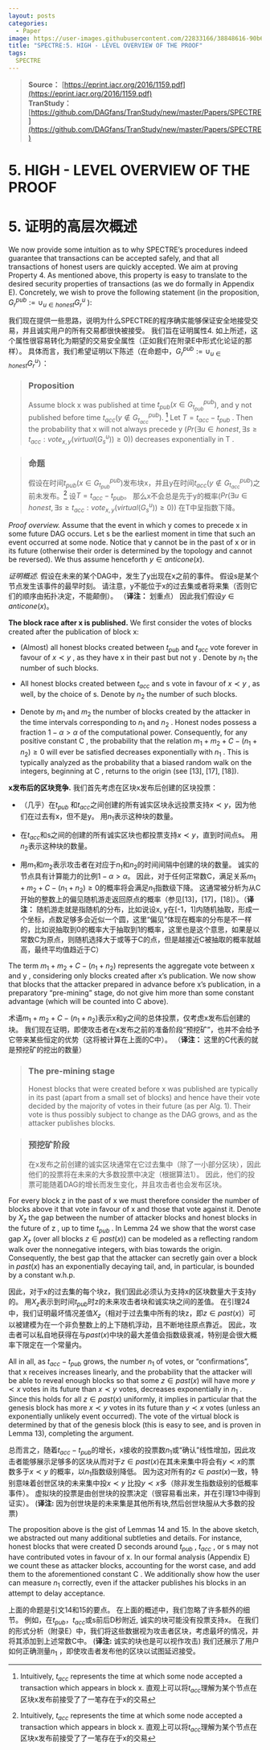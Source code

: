 ```yaml
---
layout: posts
categories:
  - Paper
image: https://user-images.githubusercontent.com/22833166/38848616-90b68176-423a-11e8-87e1-0287b5ed15e6.png
title: "SPECTRE:5. HIGH - LEVEL OVERVIEW OF THE PROOF"
tags:
  SPECTRE
---
```

> **Source：** [https://eprint.iacr.org/2016/1159.pdf](https://eprint.iacr.org/2016/1159.pdf)  
> **TranStudy：** [https://github.com/DAGfans/TranStudy/new/master/Papers/SPECTRE](https://github.com/DAGfans/TranStudy/new/master/Papers/SPECTRE)

# 5. HIGH - LEVEL OVERVIEW OF THE PROOF
# 5. 证明的高层次概述


We now provide some intuition as to why SPECTRE’s procedures indeed guarantee that transactions can be accepted safely, and that all transactions of honest users are quickly accepted. 
We aim at proving Property 4. 
As mentioned above, this property is easy to translate to the desired security properties of transactions (as we do formally in Appendix E). 
Concretely, we wish to prove the following statement (in the proposition, $G_r^{pub} := ∪_{u∈honest} G_r^u$ ):

我们现在提供一些思路，说明为什么SPECTRE的程序确实能够保证安全地接受交易，并且诚实用户的所有交易都很快被接受。 
我们旨在证明属性4.
如上所述，这个属性很容易转化为期望的交易安全属性（正如我们在附录E中形式化论证的那样）。 
具体而言，我们希望证明以下陈述（在命题中，$G_r^{pub} := ∪_{u∈honest} G_r^u$）：

>### Proposition
>Assume block x was published at time $t_{pub}(x ∈ G_{t_{pub}}^{pub} )$, and y not published before  time $t_{acc}(y ∉ G_{t_{acc}}^{pub})$. [^4] 
>Let $T = t_{acc}-t_{pub}$ . 
>Then the probability that x will not always precede y ($Pr (∃u ∈ honest, ∃s ≥ t_{acc} : vote_{x,y}(virtual (G_s^u )) ≥ 0)$) decreases exponentially in T .

>### 命题
>假设在时间$t_{pub}(x ∈ G_{t_{pub}}^{pub} )$发布块x，并且y在时间$t_{acc}(y ∉ G_{t_{acc}}^{pub})$之前未发布。[^4]
>设$T = t_{acc}-t_{pub}$。 
>那么x不会总是先于y的概率($Pr (∃u ∈ honest, ∃s ≥ t_{acc} : vote_{x,y}(virtual (G_s^u )) ≥ 0)$) 在T中呈指数下降。

*Proof overview.* 
Assume that the event in which y comes to precede x in some future DAG occurs. 
Let s be the earliest moment in time that such an event occurred at some node. 
Notice that y cannot be in the past of x or in its future (otherwise their order is determined by the topology and cannot be reversed). 
We thus assume henceforth $y ∈ anticone (x)$.

*证明概述.* 
假设在未来的某个DAG中，发生了y出现在x之前的事件。 
假设s是某个节点发生该事件的最早时刻。 
请注意，y不能位于x的过去集或者将来集（否则它们的顺序由拓扑决定，不能颠倒）。
（**译注：** 划重点）
 因此我们假设$y ∈ anticone (x)$。

**The block race after x is published.** We ﬁrst consider the votes of blocks created after the publication of block x:

* (Almost) all honest blocks created between $t_{pub}$ and $t_{acc}$ vote forever in favour of $x≺y$ , as they have x in their past but not y . Denote by $n_1$ the number of such blocks.

* All honest blocks created between $t_{acc}$ and s vote in favour of $x≺y$ , as well, by the choice of s. Denote by $n_2$ the number of such blocks.

* Denote by $m_1$ and $m_2$ the number of blocks created by the attacker in the time intervals corresponding to $n_1$ and $n_2$ . Honest nodes possess a fraction $1-α > α$ of the computational power. Consequently, for any positive constant C , the probability that the relation $m_1+m_2+C-(n_1 + n_2 ) ≥ 0$ will ever be satisﬁed decreases exponentially with $n_1$ . This is typically analyzed as the probability that a biased random walk on the integers, beginning at C , returns to the origin (see [13], [17], [18]).

**x发布后的区块竞争.** 我们首先考虑在区块x发布后创建的区块投票：

* （几乎）在$t_{pub}$ 和$t_{acc}$之间创建的所有诚实区块永远投票支持$x≺y$，因为他们在过去有x，但不是y。 用$n_1$表示这种块的数量。

* 在$t_{acc}$和s之间的创建的所有诚实区块也都投票支持$x≺y$，直到时间点s。 用$n_2$表示这种块的数量。

* 用$m_1$和$m_2$表示攻击者在对应于$n_1$和$n_2$的时间间隔中创建的块的数量。 诚实的节点具有计算能力的比例$1-α > α$。 因此，对于任何正常数C，满足关系$m_1+m_2+C-(n_1 + n_2 ) ≥ 0$的概率将会满足$n_1$指数级下降。 这通常被分析为从C开始的整数上的偏见随机游走返回原点的概率（参见[13]，[17]，[18]）。（**译注：** 随机游走就是指随机的分布，比如说设x, y在[-1，1]内随机抽取，形成一个坐标，点数足够多会近似一个圆，这里“偏见”体现在概率的分布是不一样的，比如说抽取到0的概率大于抽取到1的概率，这里也是这个意思，如果是以常数C为原点，则随机选择大于或等于C的点，但是越接近C被抽取的概率就越高，最终平均值趋近于C）

The term $m_1+m_2+C-(n_1 + n_2 )$ represents the aggregate vote between x and y , considering only blocks created after x’s publication. 
We now show that blocks that the attacker prepared in advance before x’s publication, in a preparatory “pre-mining” stage, do not give him more than some constant advantage (which will be counted into C above).

术语$m_1+m_2+C-(n_1 + n_2 )$表示x和y之间的总体投票，仅考虑x发布后创建的块。
我们现在证明，即使攻击者在x发布之前的准备阶段“预挖矿”，也并不会给予它带来某些恒定的优势（这将被计算在上面的C中）。
（**译注：** 这里的C代表的就是预挖矿的挖出的数量）

[^4]: Intuitively, $t_{acc}$ represents the time at which some node accepted a transaction which appears in block x. 
直观上可以将$t_{acc}$理解为某个节点在区块x发布前接受了了一笔存在于x的交易

>### The pre-mining stage
>Honest blocks that were created before x was published are typically in its past (apart from a small set of blocks) and hence have their vote decided by the majority of votes in their future (as per Alg. 1). 
>Their vote is thus possibly subject to change as the DAG grows, and as the attacker publishes blocks.

> ### 预挖矿阶段
>在x发布之前创建的诚实区块通常在它过去集中（除了一小部分区块），因此他们的投票将在未来的大多数投票中决定（根据算法1）。 
>因此，他们的投票可能随着DAG的增长而发生变化，并且攻击者也会发布区块。

For every block z in the past of x we must therefore consider the number of blocks above it that vote in favour of x and those that vote against it. 
Denote by $X_z$ the gap between the number of attacker blocks and honest blocks in the future of z , up to time $t_{pub}$ . 
In Lemma 24 we show that the worst case gap $X_z$ (over all blocks $z ∈ past (x)$) can be modeled as a reﬂecting random walk over the nonnegative integers, with bias towards the origin. 
Consequently, the best gap that the attacker can secretly gain over a block in $past (x)$ has an exponentially decaying tail, and, in particular, is bounded by a constant w.h.p.

因此，对于x的过去集的每个块z，我们因此必须认为支持x的区块数量大于支持y的。
用$X_z$表示到时间$t_{pub}$时z的未来攻击者块和诚实块之间的差值。
在引理24中，我们证明最坏情况差值$X_z$（相对于过去集中所有的块z，即$z ∈ past (x)$）可以被建模为在一个非负整数上的上下随机浮动，且不断地往原点靠近。
因此，攻击者可以私自地获得在与$past (x)$中块的最大差值会指数级衰减，特别是会很大概率下限定在一个常量内。

All in all, as $t_{acc}-t_{pub}$ grows, the number $n_1$ of votes, or “conﬁrmations”, that x receives increases linearly, and the probability that the attacker will be able to reveal enough blocks so that some $z ∈ past (x)$ will have more $y≺x$ votes in its future than $x≺y$ votes, decreases exponentially in $n_1$ . 
Since this holds for all $z ∈ past (x)$ uniformly, it implies in particular that the genesis block has more $x≺y$ votes in its future than $y≺x$ votes (unless an exponentially unlikely event occurred). 
The vote of the virtual block is determined by that of the genesis block (this is easy to see, and is proven in Lemma 13), completing the argument.

总而言之，随着$t_{acc}-t_{pub}$的增长，x接收的投票数$n_1$或“确认”线性增加，因此攻击者能够展示足够多的区块从而对于$z ∈ past (x)$在其未来集中将会有$y≺x$的票数多于$x≺y$ 的概率，以$n_1$指数级别降低。
因为这对所有的$z ∈ past (x)$一致，特别意味着创世区块的未来集中投$x≺y$ 比投$y≺x$多（除非发生指数级别的低概率事件）。
虚拟块的投票是由创世块的投票决定（很容易看出来，并在引理13中得到证实）。
(**译注:** 因为创世块是的未来集是其他所有块,然后创世块服从大多数的投票)

The proposition above is the gist of Lemmas 14 and 15. 
In the above sketch, we abstracted out many additional subtleties and details. 
For instance, honest blocks that were created D seconds around $t_{pub}$ , $t_{acc}$ , or s may not have contributed votes in favour of x. 
In our formal analysis (Appendix E) we count these as attacker blocks, accounting for the worst case, and add them to the aforementioned constant C . 
We additionally show how the user can measure $n_1$ correctly, even if the attacker publishes his blocks in an attempt to delay acceptance.

上面的命题是引文14和15的要点。
在上面的概述中，我们忽略了许多额外的细节。 
例如，在$t_{pub}$，$t_{acc}$或s前后D秒附近, 诚实的块可能没有投票支持x。 
在我们的形式分析（附录E）中，我们将这些数据视为攻击者区块，考虑最坏的情况，并将其添加到上述常数C中。 
(**译注:** 诚实的块也是可以视作攻击)
我们还展示了用户如何正确测量$n_1$ ，即使攻击者发布他的区块以试图延迟接受。
